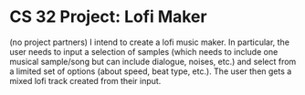 # CS 32 Project: Lofi Maker

(no project partners)
I intend to create a lofi music maker. In particular, the user needs to input a selection of samples (which needs to include one musical sample/song but can include dialogue, noises, etc.) and select from a limited set of options (about speed, beat type, etc.). The user then gets a mixed lofi track created from their input. 
